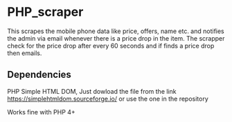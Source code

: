 # PHP_scraper
This scrapes the mobile phone data like price, offers, name etc. and notifies the admin via email whenever there is a price drop in the item.
The scrapper check for the price drop after every 60 seconds and if finds a price drop then emails.

## Dependencies
PHP Simple HTML DOM,
Just dowload the file from the link https://simplehtmldom.sourceforge.io/ or use the one in the repository

Works fine with PHP 4+
